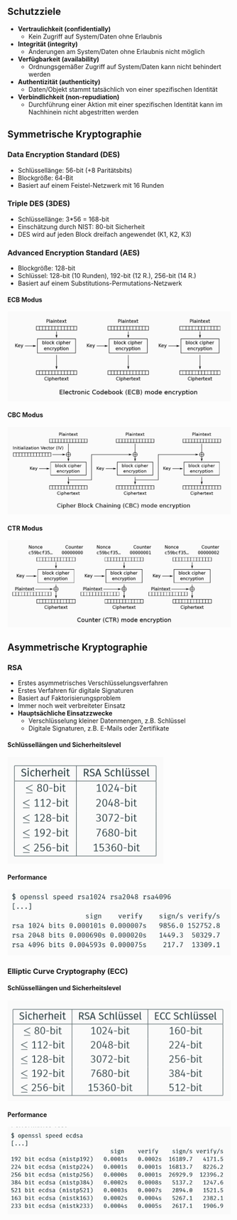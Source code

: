 ## Schutzziele

* **Vertraulichkeit (confidentially)**
  * Kein Zugriff auf System/Daten ohne Erlaubnis
* **Integrität (integrity)**
  * Änderungen am System/Daten ohne Erlaubnis nicht möglich
* **Verfügbarkeit (availability)**
  * Ordnungsgemäßer Zugriff auf System/Daten kann nicht behindert werden
* **Authentizität (authenticity)**
  * Daten/Objekt stammt tatsächlich von einer spezifischen Identität
* **Verbindlichkeit (non-repudiation)**
  * Durchführung einer Aktion mit einer spezifischen Identität kann im Nachhinein nicht abgestritten werden

## Symmetrische Kryptographie

### Data Encryption Standard (DES)

* Schlüssellänge: 56-bit (+8 Paritätsbits)
* Blockgröße: 64-Bit
* Basiert auf einem Feistel-Netzwerk mit 16 Runden

### Triple DES (3DES)

* Schlüssellänge: 3*56 = 168-bit
* Einschätzung durch NIST: 80-bit Sicherheit
* DES wird auf jeden Block dreifach angewendet (K1, K2, K3)

### Advanced Encryption Standard (AES)

* Blockgröße: 128-bit
* Schlüssel: 128-bit (10 Runden), 192-bit (12 R.), 256-bit (14 R.)
* Basiert auf einem Substitutions-Permutations-Netzwerk


#### ECB Modus

![](./assets/images/aes_ecb.png)

#### CBC Modus

![](assets/images/aes_cbc.png)

#### CTR Modus

![](assets/images/aes_ctr.png)

## Asymmetrische Kryptographie

### RSA

* Erstes asymmetrisches Verschlüsselungsverfahren
* Erstes Verfahren für digitale Signaturen
* Basiert auf Faktorisierungsproblem
* Immer noch weit verbreiteter Einsatz
* **Hauptsächliche Einsatzzwecke**
  * Verschlüsselung kleiner Datenmengen, z.B. Schlüssel
  * Digitale Signaturen, z.B. E-Mails oder Zertifikate

#### Schlüssellängen und Sicherheitslevel

![](assets/images/rsa_keylen_and_security.png)

#### Performance

![](assets/images/rsa_performance.png)

### Elliptic Curve Cryptography (ECC)

#### Schlüssellängen und Sicherheitslevel

![](assets/images/ecc_keylen_and_security.png)

#### Performance

![](assets/images/ecc_performance.png)

